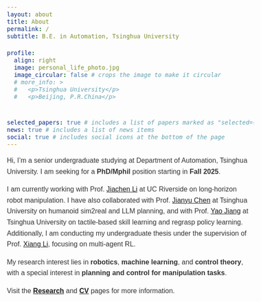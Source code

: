 ```yaml
---
layout: about
title: About
permalink: /
subtitle: B.E. in Automation, Tsinghua University

profile:
  align: right
  image: personal_life_photo.jpg
  image_circular: false # crops the image to make it circular
  # more_info: >
  #   <p>Tsinghua University</p>
  #   <p>Beijing, P.R.China</p>


selected_papers: true # includes a list of papers marked as "selected={true}"
news: true # includes a list of news items
social: true # includes social icons at the bottom of the page
---
```



<style>
/* 调整全局字体 */
body {
    font-size: 16px; /* 基准字体大小 */
    font-family: Tahoma, sans-serif;
    line-height: 1.6; /* 行间距 */
    color: #333;
}

/* 针对不同标题的字体大小和粗细 */
h2 {
    font-size: 1.8em; /* 标题2的大小 */
    font-weight: bold; /* 标题加粗 */
    margin-top: 30px;
    margin-bottom: 15px;
}

h3 {
    font-size: 1.5em; /* 标题3的大小 */
    font-weight: bold; /* 标题加粗 */
    margin-top: 20px;
    margin-bottom: 10px;
}

/* 调整段落和列表的字体大小及间距 */
p {
    font-size: 1em; /* 段落字体大小 */
    font-weight: normal; /* 正文字体粗细 */
    margin-bottom: 15px;
}

ul li {
    font-size: 0.95em; /* 列表项字体稍微小一点 */
    margin-bottom: 10px; /* 列表项之间的间距 */
}

/* 强调的文本加粗 */
strong {
    font-weight: bold;
}
</style>



Hi, I’m a senior undergraduate studying at Department of Automation, Tsinghua University. I am seeking for a **PhD/Mphil** position starting in **Fall 2025**.

I am currently working with Prof. [Jiachen Li](https://jiachenli94.github.io/) at UC Riverside on long-horizon robot manipulation. I have also collaborated with Prof. [Jianyu Chen](http://people.iiis.tsinghua.edu.cn/~jychen/) at Tsinghua University on humanoid sim2real and LLM planning, and with Prof. [Yao Jiang](https://ieeexplore.ieee.org/author/37086023995) at Tsinghua University on tactile-based skill learning and regrasp policy learning. Additionally, I am conducting my undergraduate thesis under the supervision of Prof. [Xiang Li](https://scholar.google.com/citations?user=6EIX-JQAAAAJ&hl=en), focusing on multi-agent RL.


My research interest lies in **robotics**, **machine learning**, and **control theory**, with a special interest in **planning and control for manipulation tasks**. 

Visit the **[Research](/blog/)** and **[CV](/cv/)** pages for more information.


